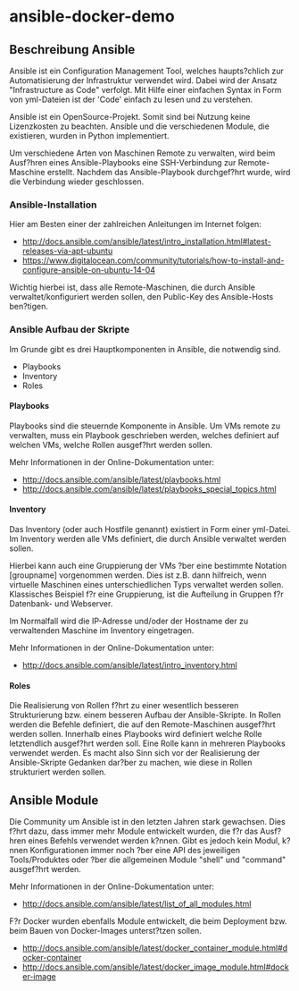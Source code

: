 # ansible-docker-demo

## Beschreibung Ansible

Ansible ist ein Configuration Management Tool, welches haupts?chlich zur Automatisierung der Infrastruktur verwendet wird.
Dabei wird der Ansatz "Infrastructure as Code" verfolgt.
Mit Hilfe einer einfachen Syntax in Form von yml-Dateien ist der 'Code' einfach zu lesen und zu verstehen.

Ansible ist ein OpenSource-Projekt. Somit sind bei Nutzung keine Lizenzkosten zu beachten.
Ansible und die verschiedenen Module, die existieren, wurden in Python implementiert.

Um verschiedene Arten von Maschinen Remote zu verwalten, wird beim Ausf?hren eines Ansible-Playbooks eine SSH-Verbindung zur Remote-Maschine erstellt.
Nachdem das Ansible-Playbook durchgef?hrt wurde, wird die Verbindung wieder geschlossen.

### Ansible-Installation

Hier am Besten einer der zahlreichen Anleitungen im Internet folgen:

- http://docs.ansible.com/ansible/latest/intro_installation.html#latest-releases-via-apt-ubuntu
- https://www.digitalocean.com/community/tutorials/how-to-install-and-configure-ansible-on-ubuntu-14-04

Wichtig hierbei ist, dass alle Remote-Maschinen, die durch Ansible verwaltet/konfiguriert werden sollen, den Public-Key des Ansible-Hosts ben?tigen.

### Ansible Aufbau der Skripte

Im Grunde gibt es drei Hauptkomponenten in Ansible, die notwendig sind.

- Playbooks
- Inventory
- Roles

#### Playbooks

Playbooks sind die steuernde Komponente in Ansible.
Um VMs remote zu verwalten, muss ein Playbook geschrieben werden, welches definiert auf welchen VMs, welche Rollen ausgef?hrt werden sollen.

Mehr Informationen in der Online-Dokumentation unter:

- http://docs.ansible.com/ansible/latest/playbooks.html
- http://docs.ansible.com/ansible/latest/playbooks_special_topics.html


#### Inventory

Das Inventory (oder auch Hostfile genannt) existiert in Form einer yml-Datei.
Im Inventory werden alle VMs definiert, die durch Ansible verwaltet werden sollen.

Hierbei kann auch eine Gruppierung der VMs ?ber eine bestimmte Notation [groupname] vorgenommen werden.
Dies ist z.B. dann hilfreich, wenn virtuelle Maschinen eines unterschiedlichen Typs verwaltet werden sollen.
Klassisches Beispiel f?r eine Gruppierung, ist die Aufteilung in Gruppen f?r Datenbank- und Webserver.

Im Normalfall wird die IP-Adresse und/oder der Hostname der zu verwaltenden Maschine im Inventory eingetragen.

Mehr Informationen in der Online-Dokumentation unter:

- http://docs.ansible.com/ansible/latest/intro_inventory.html


#### Roles

Die Realisierung von Rollen f?hrt zu einer wesentlich besseren Strukturierung bzw. einem besseren Aufbau der Ansible-Skripte.
In Rollen werden die Befehle definiert, die auf den Remote-Maschinen ausgef?hrt werden sollen.
Innerhalb eines Playbooks wird definiert welche Rolle letztendlich ausgef?hrt werden soll.
Eine Rolle kann in mehreren Playbooks verwendet werden.
Es macht also Sinn sich vor der Realisierung der Ansible-Skripte Gedanken dar?ber zu machen, wie diese in Rollen strukturiert werden sollen.


## Ansible Module

Die Community um Ansible ist in den letzten Jahren stark gewachsen. Dies f?hrt dazu, dass immer mehr Module entwickelt wurden, die f?r das Ausf?hren eines Befehls verwendet werden k?nnen.
Gibt es jedoch kein Modul, k?nnen Konfigurationen immer noch ?ber eine API des jeweiligen Tools/Produktes oder ?ber die allgemeinen Module "shell" und "command" ausgef?hrt werden.

Mehr Informationen in der Online-Dokumentation unter:

- http://docs.ansible.com/ansible/latest/list_of_all_modules.html

F?r Docker wurden ebenfalls Module entwickelt, die beim Deployment bzw. beim Bauen von Docker-Images unterst?tzen sollen.

- http://docs.ansible.com/ansible/latest/docker_container_module.html#docker-container
- http://docs.ansible.com/ansible/latest/docker_image_module.html#docker-image